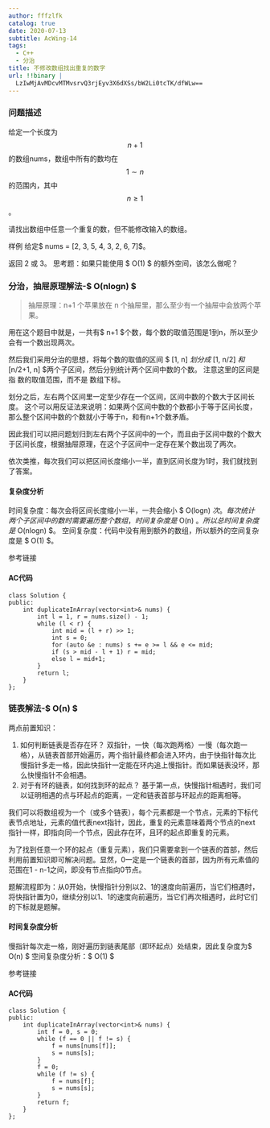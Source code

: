 ```yaml
---
author: fffzlfk
catalog: true
date: 2020-07-13
subtitle: AcWing-14
tags:
  - C++
  - 分治
title: 不修改数组找出重复的数字
url: !!binary |
  LzIwMjAvMDcvMTMvsrvQ3rjEyv3X6dXSs/bW2Li0tcTK/dfWLw==
---
```



<link rel="stylesheet"
      href="https://cdn.jsdelivr.net/gh/highlightjs/cdn-release@10.1.1/build/styles/googlecode.min.css">
<script src="//cdn.jsdelivr.net/gh/highlightjs/cdn-release@10.0.0/build/highlight.min.js"></script>

<script>hljs.initHighlightingOnLoad();</script>
<head>
    <script src="https://cdn.mathjax.org/mathjax/latest/MathJax.js?config=TeX-AMS-MML_HTMLorMML" type="text/javascript"></script>
    <script type="text/x-mathjax-config">
        MathJax.Hub.Config({
            tex2jax: {
            skipTags: ['script', 'noscript', 'style', 'textarea', 'pre'],
            inlineMath: [['$','$']]
            }
        });
    </script>
</head>

### 问题描述
给定一个长度为$$ n+1 $$的数组nums，数组中所有的数均在$$ 1∼n $$的范围内，其中$$ n≥1 $$。

请找出数组中任意一个重复的数，但不能修改输入的数组。

样例
给定$ nums = [2, 3, 5, 4, 3, 2, 6, 7]$。

返回 2 或 3。
思考题：如果只能使用 $ O(1) $ 的额外空间，该怎么做呢？

### 分治，抽屉原理解法-$ O(nlogn) $

>抽屉原理：n+1 个苹果放在 n 个抽屉里，那么至少有一个抽屉中会放两个苹果。

用在这个题目中就是，一共有$ n+1 $个数，每个数的取值范围是1到n，所以至少会有一个数出现两次。

然后我们采用分治的思想，将每个数的取值的区间 $ [1, n] $划分成$ [1, n/2] $和$ [n/2+1, n] $两个子区间，然后分别统计两个区间中数的个数。
注意这里的区间是指 数的取值范围，而不是 数组下标。

划分之后，左右两个区间里一定至少存在一个区间，区间中数的个数大于区间长度。
这个可以用反证法来说明：如果两个区间中数的个数都小于等于区间长度，那么整个区间中数的个数就小于等于n，和有n+1个数矛盾。

因此我们可以把问题划归到左右两个子区间中的一个，而且由于区间中数的个数大于区间长度，根据抽屉原理，在这个子区间中一定存在某个数出现了两次。

依次类推，每次我们可以把区间长度缩小一半，直到区间长度为1时，我们就找到了答案。

#### 复杂度分析
时间复杂度：每次会将区间长度缩小一半，一共会缩小 $ O(logn) $次。每次统计两个子区间中的数时需要遍历整个数组，时间复杂度是$ O(n) $。所以总时间复杂度是$ O(nlogn) $。
空间复杂度：代码中没有用到额外的数组，所以额外的空间复杂度是 $ O(1) $。

<a herf="https://www.acwing.com/solution/content/693/">参考链接</a>

#### AC代码
<pre class='hljs'><code><span class="hljs-keyword">class</span> Solution {
public:
    int duplicateInArray(vector&lt;int&gt;&amp; nums) {
        int <span class="hljs-keyword">l</span> = 1, r = nums.size() - 1;
        <span class="hljs-keyword">while</span> (<span class="hljs-keyword">l</span> &lt; r) {
            int mid = (<span class="hljs-keyword">l</span> + r) &gt;&gt; 1;
            int s = 0;
            <span class="hljs-keyword">for</span> (auto &amp;<span class="hljs-keyword">e</span> : nums) s += <span class="hljs-keyword">e</span> &gt;= <span class="hljs-keyword">l</span> &amp;&amp; <span class="hljs-keyword">e</span> &lt;= mid;
            <span class="hljs-keyword">if</span> (s &gt; mid - <span class="hljs-keyword">l</span> + 1) r = mid;
            <span class="hljs-keyword">else</span> <span class="hljs-keyword">l</span> = mid+1;
        }
        <span class="hljs-keyword">return</span> <span class="hljs-keyword">l</span>;
    }
};</code></pre>

### 链表解法-$ O(n) $

两点前置知识：
1. 如何判断链表是否存在环？
双指针，一快（每次跑两格）一慢（每次跑一格），从链表首部开始遍历，两个指针最终都会进入环内，由于快指针每次比慢指针多走一格，因此快指针一定能在环内追上慢指针。而如果链表没环，那么快慢指针不会相遇。
2. 对于有环的链表，如何找到环的起点？
基于第一点，快慢指针相遇时，我们可以证明相遇的点与环起点的距离，一定和链表首部与环起点的距离相等。

我们可以将数组视为一个（或多个链表），每个元素都是一个节点，元素的下标代表节点地址，元素的值代表next指针，因此，重复的元素意味着两个节点的next指针一样，即指向同一个节点，因此存在环，且环的起点即重复的元素。

为了找到任意一个环的起点（重复元素），我们只需要拿到一个链表的首部，然后利用前置知识即可解决问题。显然，0一定是一个链表的首部，因为所有元素值的范围在1 - n-1之间，即没有节点指向0节点。

题解流程即为：从0开始，快慢指针分别以2、1的速度向前遍历，当它们相遇时，将快指针置为0，继续分别以1、1的速度向前遍历，当它们再次相遇时，此时它们的下标就是题解。

#### 时间复杂度分析
慢指针每次走一格，刚好遍历到链表尾部（即环起点）处结束，因此复杂度为$ O(n) $
空间复杂度分析：$ O(1) $

<a herf="https://www.acwing.com/solution/content/1220/">参考链接</a>
#### AC代码
<pre class='hljs'><code><span class="hljs-keyword">class</span> Solution {
<span class="hljs-keyword">public</span>:
    <span class="hljs-function"><span class="hljs-keyword">int</span> <span class="hljs-title">duplicateInArray</span><span class="hljs-params">(<span class="hljs-built_in">vector</span>&lt;<span class="hljs-keyword">int</span>&gt;&amp; nums)</span> </span>{
        <span class="hljs-keyword">int</span> f = <span class="hljs-number">0</span>, s = <span class="hljs-number">0</span>;
        <span class="hljs-keyword">while</span> (f == <span class="hljs-number">0</span> || f != s) {
            f = nums[nums[f]];
            s = nums[s];
        }
        f = <span class="hljs-number">0</span>;
        <span class="hljs-keyword">while</span> (f != s) {
            f = nums[f];
            s = nums[s];
        }
        <span class="hljs-keyword">return</span> f;
    }
};</code>
